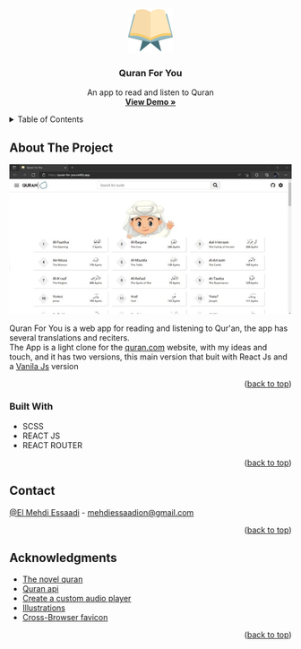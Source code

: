<div id="top"></div>

<!-- PROJECT LOGO -->
<br />
<div align="center">
  <a href="https://github.com/EL-MEHDI-ESSAADI/Quran-Player">
    <img src="readmeImages/favIcon.png" alt="Logo" width="80" height="80">
  </a>

<h3 align="center">Quran For You</h3>

  <p align="center">
    An app to read and listen to Quran
    <br />
    <a href="https://quran-for-you-react.netlify.app"><strong>View Demo »</strong></a>
    <br />
  </p>
</div>

<!-- TABLE OF CONTENTS -->
<details>
  <summary>Table of Contents</summary>
  <ol>
    <li>
      <a href="#about-the-project">About The Project</a>
      <ul>
        <li><a href="#built-with">Built With</a></li>
      </ul>
    </li>
    <li><a href="#contact">Contact</a></li>
    <li><a href="#acknowledgments">Acknowledgments</a></li>
  </ol>
</details>

<!-- ABOUT THE PROJECT -->

## About The Project

[![Product Name Screen Shot][product-screenshot]](https://example.com)

   Quran For You is a web app for reading and listening to Qur'an, the app has several translations and reciters. <br/>
   The App is a light clone for the [quran.com](https://quran.com/) website, with my ideas and touch, and it has two versions, this main version that buit with React Js and a [Vanila Js](https://github.com/EL-MEHDI-ESSAADI/Quran-Player/tree/Vanila-Js) version

<p align="right">(<a href="#top">back to top</a>)</p>

### Built With

-  SCSS
-  REACT JS
-  REACT ROUTER

<p align="right">(<a href="#top">back to top</a>)</p>

<!-- CONTACT -->

## Contact

[@El Mehdi Essaadi](https://www.linkedin.com/in/el-mehdi-essaadi-a80815247) - mehdiessaadion@gmail.com

<p align="right">(<a href="#top">back to top</a>)</p>

<!-- ACKNOWLEDGMENTS -->

## Acknowledgments

-  [The novel quran](https://quran.com/)
-  [Quran api](https://quran.api-docs.io/v4/)
-  [Create a custom audio player](https://css-tricks.com/lets-create-a-custom-audio-player/)
-  [Illustrations](https://www.vecteezy.com/)
-  [Cross-Browser favicon](https://realfavicongenerator.net/)

<p align="right">(<a href="#top">back to top</a>)</p>

<!-- MARKDOWN LINKS & IMAGES -->
<!-- https://www.markdownguide.org/basic-syntax/#reference-style-links -->

[product-screenshot]: readmeImages/screenshot.jpg
